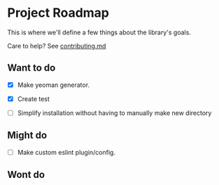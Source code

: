 # Project Roadmap

This is where we'll define a few things about the library's goals.

Care to help? See [contributing.md][contributing-link]

## Want to do
- [x] Make yeoman generator.
- [x] Create test
- [ ] Simplify installation without having to manually make new directory


## Might do
- [ ] Make custom eslint plugin/config.


## Wont do


[contributing-link]: https://github.com/luftywiranda13/generator-bunny/blob/master/contributing.md
